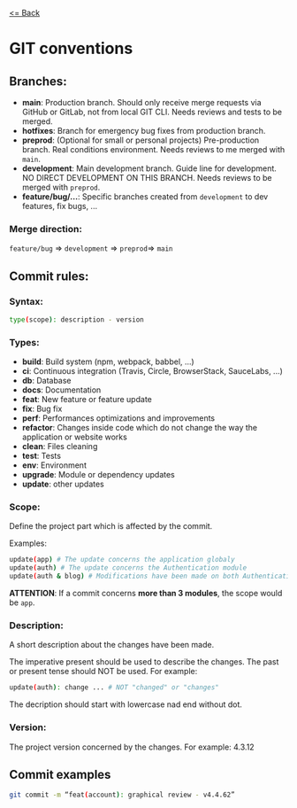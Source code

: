 [<= Back](README.md)

# GIT conventions

## Branches:
* **main**: Production branch. Should only receive merge requests via GitHub or GitLab, not from local GIT CLI. Needs reviews and tests to be merged.
* **hotfixes**: Branch for emergency bug fixes from production branch.
* **preprod**: (Optional for small or personal projects) Pre-production branch. Real conditions environment. Needs reviews to me merged with `main`.
* **development**: Main development branch. Guide line for development. NO DIRECT DEVELOPMENT ON THIS BRANCH. Needs reviews to be merged with `preprod`.
* **feature/bug/…**: Specific branches created from `development` to dev features, fix bugs, ...

### Merge direction:
`feature/bug` => `development` => `preprod`=> `main`

## Commit rules:

### Syntax:
```bash
type(scope): description - version
```
### Types: 
* **build**: Build system (npm, webpack, babbel, …)
* **ci**: Continuous integration (Travis, Circle, BrowserStack, SauceLabs, ...)
* **db**: Database
* **docs**: Documentation
* **feat**: New feature or feature update
* **fix**: Bug fix
* **perf**: Performances optimizations and improvements
* **refactor**: Changes inside code which do not change the way the application or website works
* **clean**: Files cleaning
* **test**: Tests
* **env**: Environment
* **upgrade**: Module or dependency updates
* **update**: other updates

### Scope:

Define the project part which is affected by the commit.

Examples:
```bash
update(app) # The update concerns the application globaly
update(auth) # The update concerns the Authentication module
update(auth & blog) # Modifications have been made on both Authentication and Blog modules
```
**ATTENTION**: If a commit concerns **more than 3 modules**, the scope would be `app`.

### Description:

A short description about the changes have been made.

The imperative present should be used to describe the changes. The past or present tense should NOT be used. For example:
```bash
update(auth): change ... # NOT "changed" or "changes"
```
The decription should start with lowercase nad end without dot.

### Version:

The project version concerned by the changes. For example: 4.3.12

## Commit examples

```bash
git commit -m “feat(account): graphical review - v4.4.62”
```
